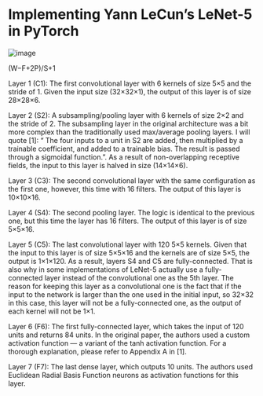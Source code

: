 # Implementing Yann LeCun’s LeNet-5 in PyTorch


![image](https://user-images.githubusercontent.com/56880104/127745094-6cc14e5c-d2a4-429c-af18-511c368d6c9c.png)


(W−F+2P)/S+1


Layer 1 (C1): The first convolutional layer with 6 kernels of size 5×5 and the stride of 1. Given the input size (32×32×1), the output of this layer is of size 28×28×6.

Layer 2 (S2): A subsampling/pooling layer with 6 kernels of size 2×2 and the stride of 2. The subsampling layer in the original architecture was a bit more complex than the traditionally used max/average pooling layers. I will quote [1]: “ The four inputs to a unit in S2 are added, then multiplied by a trainable coefficient, and added to a trainable bias. The result is passed through a sigmoidal function.”. As a result of non-overlapping receptive fields, the input to this layer is halved in size (14×14×6).

Layer 3 (C3): The second convolutional layer with the same configuration as the first one, however, this time with 16 filters. The output of this layer is 10×10×16.

Layer 4 (S4): The second pooling layer. The logic is identical to the previous one, but this time the layer has 16 filters. The output of this layer is of size 5×5×16.

Layer 5 (C5): The last convolutional layer with 120 5×5 kernels. Given that the input to this layer is of size 5×5×16 and the kernels are of size 5×5, the output is 1×1×120. As a result, layers S4 and C5 are fully-connected. That is also why in some implementations of LeNet-5 actually use a fully-connected layer instead of the convolutional one as the 5th layer. The reason for keeping this layer as a convolutional one is the fact that if the input to the network is larger than the one used in the initial input, so 32×32 in this case, this layer will not be a fully-connected one, as the output of each kernel will not be 1×1.

Layer 6 (F6): The first fully-connected layer, which takes the input of 120 units and returns 84 units. In the original paper, the authors used a custom activation function — a variant of the tanh activation function. For a thorough explanation, please refer to Appendix A in [1].

Layer 7 (F7): The last dense layer, which outputs 10 units. The authors used Euclidean Radial Basis Function neurons as activation functions for this layer.
